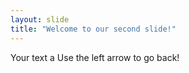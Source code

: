 ```yaml
---
layout: slide
title: "Welcome to our second slide!"
---
```

Your text a
Use the left arrow to go back!
